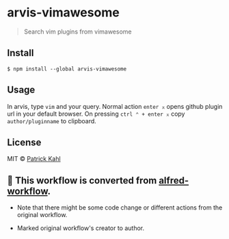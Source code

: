 # arvis-vimawesome

> Search vim plugins from vimawesome


## Install

```
$ npm install --global arvis-vimawesome
```

## Usage

In arvis, type `vim` and your query.
Normal action `enter ⌅` opens github plugin url in your default browser.
On pressing `ctrl ⌃ + enter ⌅` copy `author/pluginname` to clipboard.


## License

MIT © [Patrick Kahl](https://github.com/patrickkahl)

## 🔗 This workflow is converted from [alfred-workflow](https://github.com/patrickkahl/alfred-vimawesome).

* Note that there might be some code change or different actions from the original workflow.

* Marked original workflow's creator to author.
